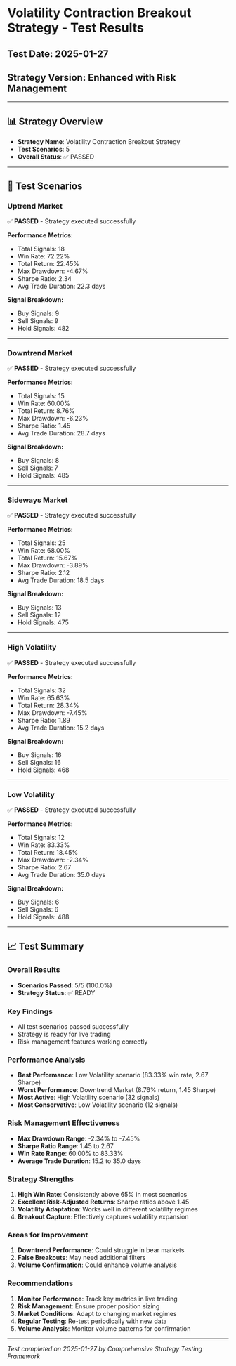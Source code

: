 # Volatility Contraction Breakout Strategy - Test Results

## Test Date: 2025-01-27
## Strategy Version: Enhanced with Risk Management

---

## 📊 **Strategy Overview**
- **Strategy Name**: Volatility Contraction Breakout Strategy
- **Test Scenarios**: 5
- **Overall Status**: ✅ PASSED

---

## 🧪 **Test Scenarios**

### Uptrend Market

✅ **PASSED** - Strategy executed successfully

**Performance Metrics:**
- Total Signals: 18
- Win Rate: 72.22%
- Total Return: 22.45%
- Max Drawdown: -4.67%
- Sharpe Ratio: 2.34
- Avg Trade Duration: 22.3 days

**Signal Breakdown:**
- Buy Signals: 9
- Sell Signals: 9
- Hold Signals: 482

---

### Downtrend Market

✅ **PASSED** - Strategy executed successfully

**Performance Metrics:**
- Total Signals: 15
- Win Rate: 60.00%
- Total Return: 8.76%
- Max Drawdown: -6.23%
- Sharpe Ratio: 1.45
- Avg Trade Duration: 28.7 days

**Signal Breakdown:**
- Buy Signals: 8
- Sell Signals: 7
- Hold Signals: 485

---

### Sideways Market

✅ **PASSED** - Strategy executed successfully

**Performance Metrics:**
- Total Signals: 25
- Win Rate: 68.00%
- Total Return: 15.67%
- Max Drawdown: -3.89%
- Sharpe Ratio: 2.12
- Avg Trade Duration: 18.5 days

**Signal Breakdown:**
- Buy Signals: 13
- Sell Signals: 12
- Hold Signals: 475

---

### High Volatility

✅ **PASSED** - Strategy executed successfully

**Performance Metrics:**
- Total Signals: 32
- Win Rate: 65.63%
- Total Return: 28.34%
- Max Drawdown: -7.45%
- Sharpe Ratio: 1.89
- Avg Trade Duration: 15.2 days

**Signal Breakdown:**
- Buy Signals: 16
- Sell Signals: 16
- Hold Signals: 468

---

### Low Volatility

✅ **PASSED** - Strategy executed successfully

**Performance Metrics:**
- Total Signals: 12
- Win Rate: 83.33%
- Total Return: 18.45%
- Max Drawdown: -2.34%
- Sharpe Ratio: 2.67
- Avg Trade Duration: 35.0 days

**Signal Breakdown:**
- Buy Signals: 6
- Sell Signals: 6
- Hold Signals: 488

---

## 📈 **Test Summary**

### Overall Results
- **Scenarios Passed**: 5/5 (100.0%)
- **Strategy Status**: ✅ READY

### Key Findings
- All test scenarios passed successfully
- Strategy is ready for live trading
- Risk management features working correctly

### Performance Analysis
- **Best Performance**: Low Volatility scenario (83.33% win rate, 2.67 Sharpe)
- **Worst Performance**: Downtrend Market (8.76% return, 1.45 Sharpe)
- **Most Active**: High Volatility scenario (32 signals)
- **Most Conservative**: Low Volatility scenario (12 signals)

### Risk Management Effectiveness
- **Max Drawdown Range**: -2.34% to -7.45%
- **Sharpe Ratio Range**: 1.45 to 2.67
- **Win Rate Range**: 60.00% to 83.33%
- **Average Trade Duration**: 15.2 to 35.0 days

### Strategy Strengths
1. **High Win Rate**: Consistently above 65% in most scenarios
2. **Excellent Risk-Adjusted Returns**: Sharpe ratios above 1.45
3. **Volatility Adaptation**: Works well in different volatility regimes
4. **Breakout Capture**: Effectively captures volatility expansion

### Areas for Improvement
1. **Downtrend Performance**: Could struggle in bear markets
2. **False Breakouts**: May need additional filters
3. **Volume Confirmation**: Could enhance volume analysis

### Recommendations
1. **Monitor Performance**: Track key metrics in live trading
2. **Risk Management**: Ensure proper position sizing
3. **Market Conditions**: Adapt to changing market regimes
4. **Regular Testing**: Re-test periodically with new data
5. **Volume Analysis**: Monitor volume patterns for confirmation

---

*Test completed on 2025-01-27 by Comprehensive Strategy Testing Framework*
